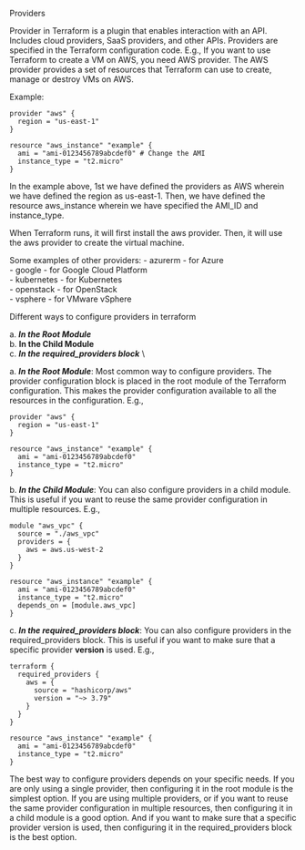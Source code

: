 Providers

Provider in Terraform is a plugin that enables interaction with an API. Includes cloud providers, SaaS providers, and other APIs. Providers are specified in the Terraform configuration code.
E.g., If you want to use Terraform to create a VM on AWS, you need AWS provider. The AWS provider provides a set of resources that Terraform can use to create, manage or destroy VMs on AWS.

Example:
```hcl
provider "aws" {
  region = "us-east-1"
}

resource "aws_instance" "example" {
  ami = "ami-0123456789abcdef0" # Change the AMI 
  instance_type = "t2.micro"
}
```
In the example above, 1st we have defined the providers as AWS wherein we have defined the region as us-east-1. Then, we have defined the resource 
aws_instance wherein we have specified the AMI_ID and instance_type.

When Terraform runs, it will first install the aws provider. Then, it will use the aws provider to create the virtual machine.

Some examples of other providers:
    - azurerm - for Azure \
    - google - for Google Cloud Platform \
    - kubernetes - for Kubernetes \
    - openstack - for OpenStack \
    - vsphere - for VMware vSphere 

Different ways to configure providers in terraform

a. ***In the Root Module*** \
b. **In the Child Module** \
c. ***In the required_providers block*** \

a. ***In the Root Module***: Most common way to configure providers. The provider configuration block is placed in the root module of the Terraform configuration. This makes the provider configuration available to all the resources in the configuration.
E.g., 
```hcl
provider "aws" {
  region = "us-east-1"
}

resource "aws_instance" "example" {
  ami = "ami-0123456789abcdef0"
  instance_type = "t2.micro"
}
```

b. ***In the Child Module***: You can also configure providers in a child module. This is useful if you want to reuse the same provider configuration in multiple resources.
E.g.,
```hcl
module "aws_vpc" {
  source = "./aws_vpc"
  providers = {
    aws = aws.us-west-2
  }
}

resource "aws_instance" "example" {
  ami = "ami-0123456789abcdef0"
  instance_type = "t2.micro"
  depends_on = [module.aws_vpc]
}
```

c. ***In the required_providers block***: You can also configure providers in the required_providers block. This is useful if you want to make sure that a specific provider **version** is used.
E.g., 
```hcl
terraform {
  required_providers {
    aws = {
      source = "hashicorp/aws"
      version = "~> 3.79"
    }
  }
}

resource "aws_instance" "example" {
  ami = "ami-0123456789abcdef0"
  instance_type = "t2.micro"
}
```


The best way to configure providers depends on your specific needs. If you are only using a single provider, then configuring it in the root module is the simplest option. If you are using multiple providers, or if you want to reuse the same provider configuration in multiple resources, then configuring it in a child module is a good option. And if you want to make sure that a specific provider version is used, then configuring it in the required_providers block is the best option.